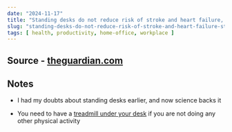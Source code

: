```yaml
---
date: "2024-11-17"
title: "Standing desks do not reduce risk of stroke and heart failure, study suggests"
slug: "standing-desks-do-not-reduce-risk-of-stroke-and-heart-failure-study-suggests"
tags: [ health, productivity, home-office, workplace ]
---
```




## Source - [theguardian.com][1]

## Notes
* I had my doubts about standing desks earlier, and now science backs it
* You need to have a [treadmill under your desk][2] if you are not doing any other physical activity



  [1]: https://www.theguardian.com/society/2024/oct/16/standing-desks-may-be-bad-for-your-health-study-suggests
  [2]: https://www.christophtrappe.com/how-to-use-a-small-under-desk-treadmill/
